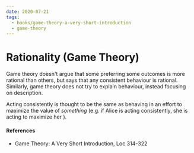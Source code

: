 ```yaml
---
date: 2020-07-21
tags:
  - books/game-theory-a-very-short-introduction
  - game-theory
---
```


# Rationality (Game Theory)
Game theory doesn't argue that some preferring some outcomes is more rational than others, but
says that any consistent behaviour is rational. Similarly, game theory does not try to explain
behaviour, instead focusing on description.

Acting consistently is thought to be the same as behaving in an effort to maximize the value of
*something* (e.g. if Alice is acting consistently, she is acting to maximize her <a3c2dd95>).

#### References
- Game Theory: A Very Short Introduction, Loc 314-322
